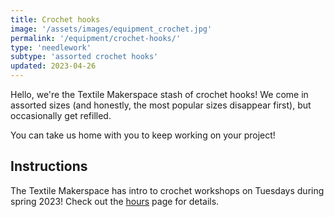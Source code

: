 ```yaml
---
title: Crochet hooks
image: '/assets/images/equipment_crochet.jpg'
permalink: '/equipment/crochet-hooks/'
type: 'needlework'
subtype: 'assorted crochet hooks'
updated: 2023-04-26
---
```


Hello, we're the Textile Makerspace stash of crochet hooks! We come in assorted sizes (and honestly, the most popular sizes disappear first), but occasionally get refilled.

You can take us home with you to keep working on your project!

## Instructions

The Textile Makerspace has intro to crochet workshops on Tuesdays during spring 2023! Check out the [hours](/hours/) page for details.